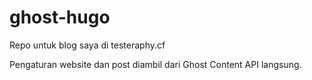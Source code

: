 # ghost-hugo
Repo untuk blog saya di testeraphy.cf

Pengaturan website dan post diambil dari Ghost Content API langsung.
